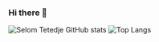 ### Hi there 👋

<!--
**SelomTetedje/SelomTetedje** is a ✨ _special_ ✨ repository because its `README.md` (this file) appears on your GitHub profile.

Here are some ideas to get you started:

- 🔭 I’m currently working on ...
- 🌱 I’m currently learning ...
- 👯 I’m looking to collaborate on ...
- 🤔 I’m looking for help with ...
- 💬 Ask me about ...
- 📫 How to reach me: ...
- 😄 Pronouns: ...
- ⚡ Fun fact: ...
-->

<div>

  <!-- Stats grabbed from Anurag Hazra's readme-stats repo : https://github.com/anuraghazra -->

  ![Selom Tetedje GitHub stats](https://github-readme-stats.vercel.app/api?username=SelomTetedje&theme=github_dark_dimmed)
  ![Top Langs](https://github-readme-stats.vercel.app/api/top-langs/?username=SelomTetedje&layout=donut&theme=github_dark_dimmed)
  
</div>
